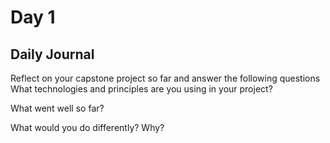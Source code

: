 # Day 1

## Daily Journal
Reflect on your capstone project so far and answer the following questions
What technologies and principles are you using in your project?

What went well so far?

What would you do differently? Why?
